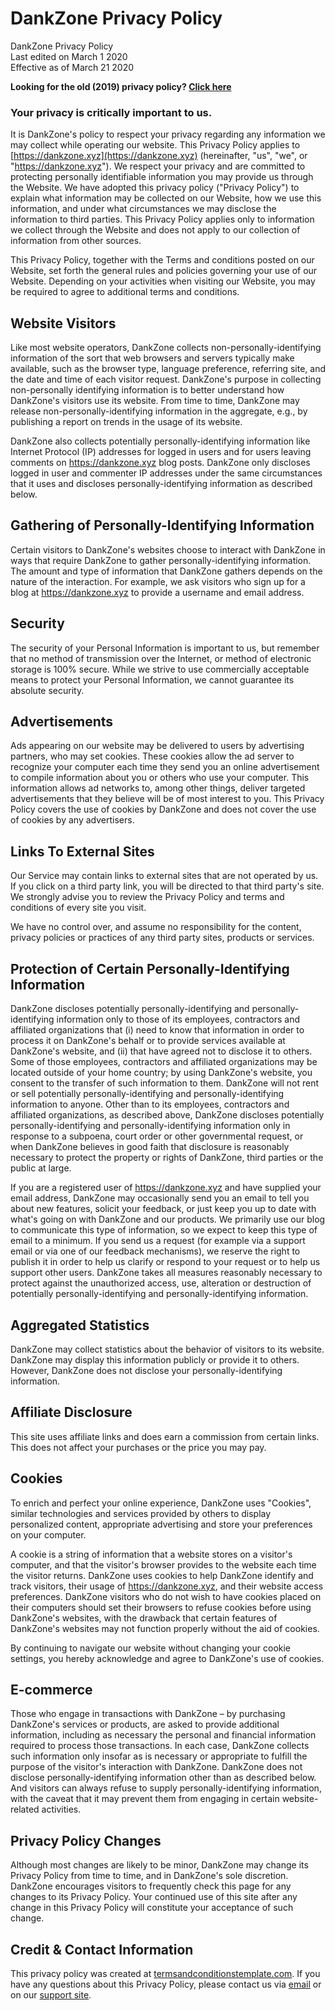 <link rel="stylesheet" href="https://unpkg.com/spectre.css/dist/spectre.min.css">
<title>Privacy Policy - DankZone</title>
<link rel="icon" href="img/core-img/favicon.ico">

# DankZone Privacy Policy

DankZone Privacy Policy  
Last edited on March 1 2020  
Effective as of March 21 2020  
  
**Looking for the old (2019) privacy policy? [Click here](/privacy-2019)**

### Your privacy is critically important to us.

It is DankZone's policy to respect your privacy regarding any information we may collect while operating our website. This Privacy Policy applies to [https://dankzone.xyz](https://dankzone.xyz) (hereinafter, "us", "we", or "https://dankzone.xyz"). We respect your privacy and are committed to protecting personally identifiable information you may provide us through the Website. We have adopted this privacy policy ("Privacy Policy") to explain what information may be collected on our Website, how we use this information, and under what circumstances we may disclose the information to third parties. This Privacy Policy applies only to information we collect through the Website and does not apply to our collection of information from other sources.

This Privacy Policy, together with the Terms and conditions posted on our Website, set forth the general rules and policies governing your use of our Website. Depending on your activities when visiting our Website, you may be required to agree to additional terms and conditions.

## Website Visitors

Like most website operators, DankZone collects non-personally-identifying information of the sort that web browsers and servers typically make available, such as the browser type, language preference, referring site, and the date and time of each visitor request. DankZone's purpose in collecting non-personally identifying information is to better understand how DankZone's visitors use its website. From time to time, DankZone may release non-personally-identifying information in the aggregate, e.g., by publishing a report on trends in the usage of its website.

DankZone also collects potentially personally-identifying information like Internet Protocol (IP) addresses for logged in users and for users leaving comments on https://dankzone.xyz blog posts. DankZone only discloses logged in user and commenter IP addresses under the same circumstances that it uses and discloses personally-identifying information as described below.

## Gathering of Personally-Identifying Information

Certain visitors to DankZone's websites choose to interact with DankZone in ways that require DankZone to gather personally-identifying information. The amount and type of information that DankZone gathers depends on the nature of the interaction. For example, we ask visitors who sign up for a blog at https://dankzone.xyz to provide a username and email address.

## Security

The security of your Personal Information is important to us, but remember that no method of transmission over the Internet, or method of electronic storage is 100% secure. While we strive to use commercially acceptable means to protect your Personal Information, we cannot guarantee its absolute security.

## Advertisements

Ads appearing on our website may be delivered to users by advertising partners, who may set cookies. These cookies allow the ad server to recognize your computer each time they send you an online advertisement to compile information about you or others who use your computer. This information allows ad networks to, among other things, deliver targeted advertisements that they believe will be of most interest to you. This Privacy Policy covers the use of cookies by DankZone and does not cover the use of cookies by any advertisers.

## Links To External Sites

Our Service may contain links to external sites that are not operated by us. If you click on a third party link, you will be directed to that third party's site. We strongly advise you to review the Privacy Policy and terms and conditions of every site you visit.

We have no control over, and assume no responsibility for the content, privacy policies or practices of any third party sites, products or services.

## Protection of Certain Personally-Identifying Information

DankZone discloses potentially personally-identifying and personally-identifying information only to those of its employees, contractors and affiliated organizations that (i) need to know that information in order to process it on DankZone's behalf or to provide services available at DankZone's website, and (ii) that have agreed not to disclose it to others. Some of those employees, contractors and affiliated organizations may be located outside of your home country; by using DankZone's website, you consent to the transfer of such information to them. DankZone will not rent or sell potentially personally-identifying and personally-identifying information to anyone. Other than to its employees, contractors and affiliated organizations, as described above, DankZone discloses potentially personally-identifying and personally-identifying information only in response to a subpoena, court order or other governmental request, or when DankZone believes in good faith that disclosure is reasonably necessary to protect the property or rights of DankZone, third parties or the public at large.

If you are a registered user of https://dankzone.xyz and have supplied your email address, DankZone may occasionally send you an email to tell you about new features, solicit your feedback, or just keep you up to date with what's going on with DankZone and our products. We primarily use our blog to communicate this type of information, so we expect to keep this type of email to a minimum. If you send us a request (for example via a support email or via one of our feedback mechanisms), we reserve the right to publish it in order to help us clarify or respond to your request or to help us support other users. DankZone takes all measures reasonably necessary to protect against the unauthorized access, use, alteration or destruction of potentially personally-identifying and personally-identifying information.

## Aggregated Statistics

DankZone may collect statistics about the behavior of visitors to its website. DankZone may display this information publicly or provide it to others. However, DankZone does not disclose your personally-identifying information.

## Affiliate Disclosure

This site uses affiliate links and does earn a commission from certain links. This does not affect your purchases or the price you may pay.

## Cookies

To enrich and perfect your online experience, DankZone uses "Cookies", similar technologies and services provided by others to display personalized content, appropriate advertising and store your preferences on your computer.

A cookie is a string of information that a website stores on a visitor's computer, and that the visitor's browser provides to the website each time the visitor returns. DankZone uses cookies to help DankZone identify and track visitors, their usage of https://dankzone.xyz, and their website access preferences. DankZone visitors who do not wish to have cookies placed on their computers should set their browsers to refuse cookies before using DankZone's websites, with the drawback that certain features of DankZone's websites may not function properly without the aid of cookies.

By continuing to navigate our website without changing your cookie settings, you hereby acknowledge and agree to DankZone's use of cookies.

## E-commerce

Those who engage in transactions with DankZone – by purchasing DankZone's services or products, are asked to provide additional information, including as necessary the personal and financial information required to process those transactions. In each case, DankZone collects such information only insofar as is necessary or appropriate to fulfill the purpose of the visitor's interaction with DankZone. DankZone does not disclose personally-identifying information other than as described below. And visitors can always refuse to supply personally-identifying information, with the caveat that it may prevent them from engaging in certain website-related activities.

## Privacy Policy Changes

Although most changes are likely to be minor, DankZone may change its Privacy Policy from time to time, and in DankZone's sole discretion. DankZone encourages visitors to frequently check this page for any changes to its Privacy Policy. Your continued use of this site after any change in this Privacy Policy will constitute your acceptance of such change.

## Credit & Contact Information

This privacy policy was created at [termsandconditionstemplate.com](https://termsandconditionstemplate.com). If you have any questions about this Privacy Policy, please contact us via [email](mailto:support@dankzone.xyz) or on our [support site](https://dankzone.xyz/support).
